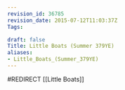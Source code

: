 ```yaml
---
revision_id: 36785
revision_date: 2015-07-12T11:03:37Z
Tags:

draft: false
Title: Little Boats (Summer 379YE)
aliases:
- Little_Boats_(Summer_379YE)
---
```

#REDIRECT [[Little Boats]]